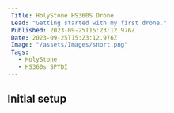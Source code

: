 ```yaml
---
 Title: HolyStone HS360S Drone
 Lead: "Getting started with my first drone." 
 Published: 2023-09-25T15:23:12.976Z 
 Date: 2023-09-25T15:23:12.976Z 
 Image: "/assets/Images/snort.png" 
 Tags: 
   - HolyStone 
   - HS360s SPYDI
---
```


## Initial setup

